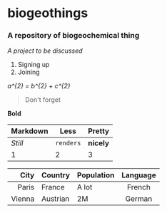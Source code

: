 # biogeothings
### A repository of biogeochemical thing
*A project to be discussed*
1. Signing up
2. Joining

_a^{2} = b^{2} + c^{2}_
> Don't forget

**Bold**


Markdown | Less | Pretty
--- | --- | ---
*Still* | `renders` | **nicely**
1 | 2 | 3


City | Country | Population | Language
---: | --- | --- | :---:
Paris | France | A lot | French
Vienna | Austrian | 2M | German
